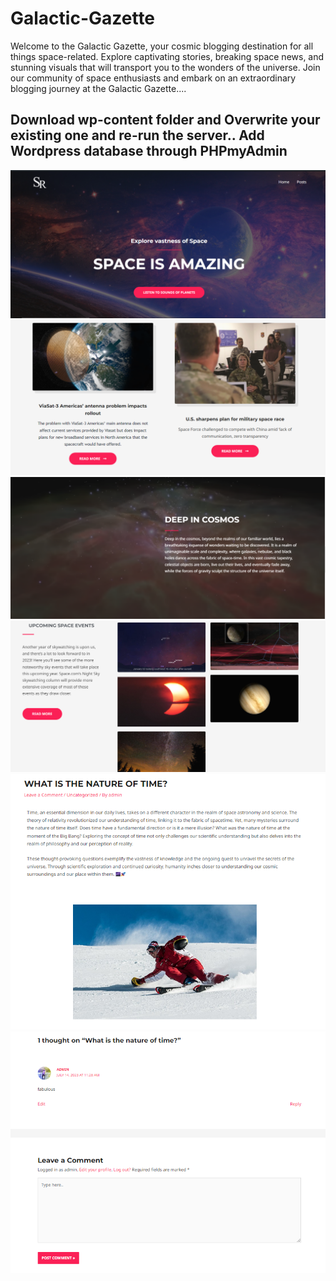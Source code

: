 # Galactic-Gazette
Welcome to the Galactic Gazette, your cosmic blogging destination for all things space-related. Explore captivating stories, breaking space news, and stunning visuals that will transport you to the wonders of the universe. Join our community of space enthusiasts and embark on an extraordinary blogging journey at the Galactic Gazette....

## Download wp-content folder and Overwrite your existing one and re-run the server.. Add Wordpress database through PHPmyAdmin

<img src="https://github.com/atisamhaq123/Galactic-Gazette/blob/main/images/1.PNG" >
<img src="https://github.com/atisamhaq123/Galactic-Gazette/blob/main/images/2.PNG" >
<img src="https://github.com/atisamhaq123/Galactic-Gazette/blob/main/images/3.PNG" >
<img src="https://github.com/atisamhaq123/Galactic-Gazette/blob/main/images/4.PNG" >
<img src="https://github.com/atisamhaq123/Galactic-Gazette/blob/main/images/5.PNG" >
<img src="https://github.com/atisamhaq123/Galactic-Gazette/blob/main/images/6.PNG" >





